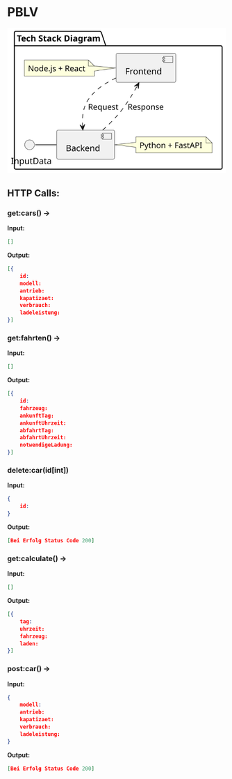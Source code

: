 # PBLV 

![Component Diagram](assets/component_diagram.svg)

## HTTP Calls:

### get:cars() ->

**Input:**
```json
[]
```
**Output:**
```json
[{
    id:	
    modell:	
    antrieb:	
    kapatizaet:	
    verbrauch:	
    ladeleistung:
}]
```
### get:fahrten() ->
**Input:**
```json
[]
```

**Output:**
```json
[{
	id:	
	fahrzeug:	
	ankunftTag:	
	ankunftUhrzeit:	
	abfahrtTag:	
	abfahrtUhrzeit:	
	notwendigeLadung:
}]
```

### delete:car(id[int])

**Input:**
```json
{
    id:
}
```
**Output:**
```json
[Bei Erfolg Status Code 200]
```

### get:calculate() ->
**Input:**
```json
[]
```

**Output:**
```json
[{
    tag:
    uhrzeit:
    fahrzeug:
    laden:
}]
```

### post:car() ->
**Input:**
```json
{
    modell:	
    antrieb:	
    kapatizaet:	
    verbrauch:	
    ladeleistung:
}
```
**Output:**
```json
[Bei Erfolg Status Code 200]
```
